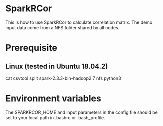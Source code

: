 # SparkRCor
This is how to use SparkRCor to calculate correlation matrix. The demo input data come from a NFS folder shared by all nodes.

# Prerequisite
## Linux (tested in Ubuntu 18.04.2)
cat
csvtool
split
spark-2.3.3-bin-hadoop2.7
nfs
python3

# Environment variables
The SPARKRCOR_HOME and input parameters in the config file should be set to your local path in .bashrc or .bash_profile.
